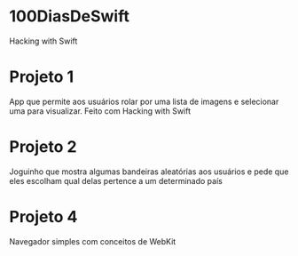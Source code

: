 # 100DiasDeSwift
Hacking with Swift

# Projeto 1
App que permite aos usuários rolar por uma lista de imagens e selecionar uma para visualizar. Feito com Hacking with Swift

# Projeto 2
Joguinho que mostra algumas bandeiras aleatórias aos usuários e pede que eles escolham qual delas pertence a um determinado país

# Projeto 4
Navegador simples com conceitos de WebKit

